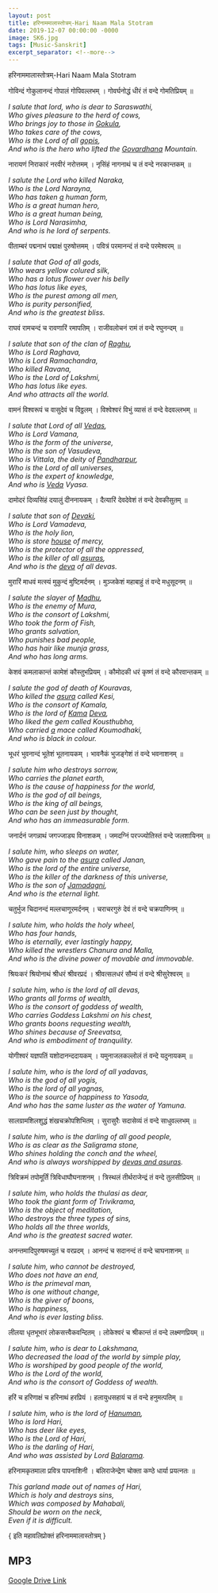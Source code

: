 ```yaml
---
layout: post
title: हरिनाममालास्तोत्रम्-Hari Naam Mala Stotram 
date: 2019-12-07 00:00:00 -0000
image: SK6.jpg
tags: [Music-Sanskrit]
excerpt_separator: <!--more-->
---
```


हरिनाममालास्तोत्रम्-Hari Naam Mala Stotram
 
गोविन्दं गोकुलानन्दं गोपालं गोपिवल्लभम् ।  गोवर्घनोद्धं धीरं तं वन्दे गोमतिप्रियम् ॥ 
<!--more-->
*I salute that lord, who is dear to Saraswathi,  
Who gives pleasure to the herd of cows,  
Who brings joy to those in [Gokula](http://www.hindupedia.com/en/Gokula "Gokula"),  
Who takes care of the cows,  
Who is the Lord of all [gopis](http://www.hindupedia.com/en/Gopis "Gopis"),  
And who is the hero who lifted the [Govardhana](http://www.hindupedia.com/en/Govardhana "Govardhana") Mountain.*


नारायणं निराकारं नरवीरं नरोत्तमम् ।  नृसिंहं नागनाथं च तं वन्दे नरकान्तकम् ॥

*I salute the Lord who killed Naraka,  
Who is the Lord Narayna,  
Who has taken [a](http://www.hindupedia.com/en/A "A") human form,  
Who is a great human hero,  
Who is a great human being,  
Who is Lord Narasimha,  
And who is he lord of serpents.*

पीताम्बरं पद्मनाभं पद्माक्षं पुरुषोत्तमम् ।  पवित्रं परमानन्दं तं वन्दे परमेश्वरम् ॥  

*I salute that God of all gods,  
Who wears yellow colured silk,  
Who has a lotus flower over his belly  
Who has lotus like eyes,  
Who is the purest among all men,  
Who is purity personified,  
And who is the greatest bliss.*

राघवं रामचन्दं च रावणारिं रमापतिम् ।  राजीवलोचनं रामं तं वन्दे रघुनन्दम् ॥  

*I salute that son of the clan of [Raghu](http://www.hindupedia.com/en/Raghu "Raghu"),  
Who is Lord Raghava,  
Who is Lord Ramachandra,  
Who killed Ravana,  
Who is the Lord of Lakshmi,  
Who has lotus like eyes.  
And who attracts all the world.*

वामनं विश्वरूपं च वासुदेवं च विठ्ठलम् ।  विश्वेश्वरं विभुं व्यासं तं वन्दे वेदवल्लभम् ॥ 

*I salute that Lord of all [Vedas](http://www.hindupedia.com/en/Vedas "Vedas"),  
Who is Lord Vamana,  
Who is the form of the universe,  
Who is the son of Vasudeva,  
Who is Vittala, the deity of [Pandharpur](http://www.hindupedia.com/en/Pandharpur "Pandharpur"),  
Who is the Lord of all universes,  
Who is the expert of knowledge,  
And who is [Veda](http://www.hindupedia.com/en/Veda "Veda") Vyasa.*

दामोदरं दिव्यसिंहं दयालुं दीननायकम् ।  दैत्यारिं देवदेवेशं तं वन्दे देवकीसुतम् ॥ 

*I salute that son of  [Devaki](http://www.hindupedia.com/en/Devaki "Devaki"),  
Who is Lord Vamadeva,  
Who is the holy lion,  
Who is store  [house](http://www.hindupedia.com/en/House "House")  of mercy,  
Who is the protector of all the oppressed,  
Who is the killer of all  [asuras](http://www.hindupedia.com/en/Asuras "Asuras"),  
And who is the  [deva](http://www.hindupedia.com/en/Deva "Deva")  of all devas.*  


मुरारिं माधवं मत्स्यं मुकुन्दं मुष्टिमर्दनम् ।  मुञ्जकेशं महाबाहुं तं वन्दे मधुसूदनम् ॥ 

*I salute the slayer of [Madhu](http://www.hindupedia.com/en/Madhu "Madhu"),  
Who is the enemy of Mura,  
Who is the consort of Lakshmi,  
Who took the form of Fish,  
Who grants salvation,  
Who punishes bad people,  
Who has hair like munja grass,  
And who has long arms.*

केशवं कमलाकान्तं कामेशं कौस्तुभप्रियम् ।  कौमोदकी धरं कृष्णं तं वन्दे कौरवान्तकम् ॥ 

*I salute the god of death of Kouravas,  
Who killed the [asura](http://www.hindupedia.com/en/Asura "Asura") called Kesi,  
Who is the consort of Kamala,  
Who is the lord of [Kama](http://www.hindupedia.com/en/Kama "Kama")  [Deva](http://www.hindupedia.com/en/Deva "Deva"),  
Who liked the gem called Kousthubha,  
Who carried [a](http://www.hindupedia.com/en/A "A") mace called Koumodhaki,  
And who is black in colour.*

भूधरं भुवनान्दं भूतेशं भूतनायकम् ।  भावनैकं भुजङ्गेशं तं वन्दे भवनाशनम् ॥  

*I salute him who destroys sorrow,  
Who carries the planet earth,  
Who is the cause of happiness for the world,  
Who is the god of all beings,  
Who is the king of all beings,  
Who can be seen just by thought,  
And who has an immeasurable form.*

जनार्दनं जगन्नाथं जगज्जाड्य विनाशकम् ।  जमदग्निं परज्ज्योतिस्तं वन्दे जलशायिनम् ॥ 

*I salute him, who sleeps on water,  
Who gave pain to the [asura](http://www.hindupedia.com/en/Asura "Asura") called Janan,  
Who is the lord of the entire universe,  
Who is the killer of the darkness of this universe,  
Who is the son of [Jamadagni](http://www.hindupedia.com/en/Jamadagni "Jamadagni"),  
And who is the eternal light.*

चतुर्भुज चिदानन्दं मल्लचाणूरमर्दनम् ।  चराचरगुरुं देवं तं वन्दे चक्रपाणिनम् ॥  

*I salute him, who holds the holy wheel,  
Who has four hands,  
Who is eternally, ever lastingly happy,  
Who killed the wrestlers Chanura and Malla,  
And who is the divine power of movable and immovable.*

श्रियःकरं श्रियोनाथं श्रीधरं श्रीवरप्रदं ।  श्रीवत्सलधरं सौम्यं तं वन्दे श्रीसुरेश्वरम् ॥  

*I salute him, who is the lord of all devas,  
Who grants all forms of wealth,  
Who is the consort of goddess of wealth,  
Who carries Goddess Lakshmi on his chest,  
Who grants boons requesting wealth,  
Who shines because of Sreevatsa,  
And who is embodiment of tranquility.*

योगीश्वरं यज्ञपतिं यशोदानन्ददायकम् ।  यमुनाजलकल्लोलं तं वन्दे यदुनायकम् ॥

*I salute him, who is the lord of all yadavas,  
Who is the god of all yogis,  
Who is the lord of all yagnas,  
Who is the source of happiness to Yasoda,  
And who has the same luster as the water of Yamuna.*

सालग्रामशिलशुद्धं शंखचक्रोपशिभितम् ।  सुरासुरैः सदासेव्यं तं वन्दे साधुवल्लभम् ॥ 

*I salute him, who is the darling of all good people,  
Who is as clear as the Saligrama stone,  
Who shines holding the conch and the wheel,  
And who is always worshipped by [devas and asuras](http://www.hindupedia.com/en/Devas_and_Asuras "Devas and Asuras").*

 त्रिविक्रमं तपोमूर्तिं त्रिविधाघौघनाशनम् ।  त्रिस्थलं तीर्थराजेन्द्रं तं वन्दे तुलसीप्रियम् ॥  

*I salute him, who holds the thulasi as dear,  
Who took the giant form of Trivikrama,  
Who is the object of meditation,  
Who destroys the three types of sins,  
Who holds all the three worlds,  
And who is the greatest sacred water.*

अनन्तमादिपुरुषमच्युतं च वरप्रदम् ।  आनन्दं च सदानन्दं तं वन्दे चाघनाशनम् ॥ 

*I salute him, who cannot be destroyed,  
Who does not have an end,  
Who is the primeval man,  
Who is one without change,  
Who is the giver of boons,  
Who is happiness,  
And who is ever lasting bliss.*

 लीलया धृतभूभारं लोकसत्त्वैकवन्दितम् ।  लोकेश्वरं च श्रीकान्तं तं वन्दे लक्ष्मणप्रियम् ॥  

*I salute him, who is dear to Lakshmana,  
Who decreased the load of the world by simple play,  
Who is worshiped by good people of the world,  
Who is the Lord of the world,  
And who is the consort of Goddess of wealth.*

हरिं च हरिणाक्षं च हरिनाथं हरप्रियं ।  हलायुधसहायं च तं वन्दे हनुमत्पतिम् ॥  

*I salute him, who is the lord of [Hanuman](http://www.hindupedia.com/en/Hanuman "Hanuman"),  
Who is lord Hari,  
Who has deer like eyes,  
Who is the Lord of Hari,  
Who is the darling of Hari,  
And who was assisted by Lord [Balarama](http://www.hindupedia.com/en/Balarama "Balarama").*

हरिनामकृतमाला प्रवित्र पापनाशिनी ।  बलिराजेन्द्रेण चोक्ता कण्ठे धार्या प्रयत्नतः ॥  

*This garland made out of names of Hari,  
Which is holy and destroys sins,  
Which was composed by Mahabali,  
Should be worn on the neck,  
Even if it is difficult.*

{ इति महावलिप्रोक्तं हरिनाममालास्तोत्रम् }



## MP3
[Google Drive Link][Google Drive Link]

[Google Drive Link]: https://drive.google.com/open?id=1nwpCFeuz0VA1waJwm3TvqhJ2Jgr757Hc
